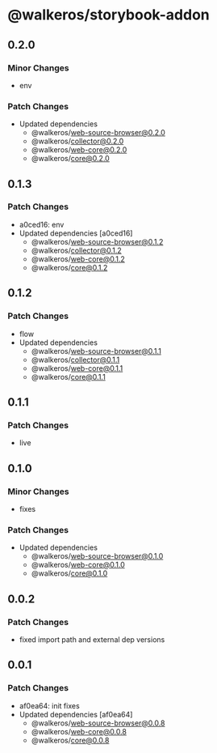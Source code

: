 # @walkeros/storybook-addon

## 0.2.0

### Minor Changes

- env

### Patch Changes

- Updated dependencies
  - @walkeros/web-source-browser@0.2.0
  - @walkeros/collector@0.2.0
  - @walkeros/web-core@0.2.0
  - @walkeros/core@0.2.0

## 0.1.3

### Patch Changes

- a0ced16: env
- Updated dependencies [a0ced16]
  - @walkeros/web-source-browser@0.1.2
  - @walkeros/collector@0.1.2
  - @walkeros/web-core@0.1.2
  - @walkeros/core@0.1.2

## 0.1.2

### Patch Changes

- flow
- Updated dependencies
  - @walkeros/web-source-browser@0.1.1
  - @walkeros/collector@0.1.1
  - @walkeros/web-core@0.1.1
  - @walkeros/core@0.1.1

## 0.1.1

### Patch Changes

- live

## 0.1.0

### Minor Changes

- fixes

### Patch Changes

- Updated dependencies
  - @walkeros/web-source-browser@0.1.0
  - @walkeros/web-core@0.1.0
  - @walkeros/core@0.1.0

## 0.0.2

### Patch Changes

- fixed import path and external dep versions

## 0.0.1

### Patch Changes

- af0ea64: init fixes
- Updated dependencies [af0ea64]
  - @walkeros/web-source-browser@0.0.8
  - @walkeros/web-core@0.0.8
  - @walkeros/core@0.0.8
